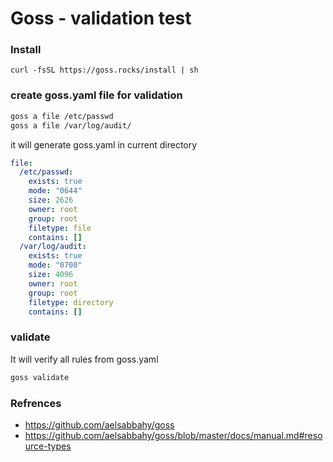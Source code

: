 # Goss - validation test

### Install

```
curl -fsSL https://goss.rocks/install | sh
```

### create goss.yaml file for validation

```bash
goss a file /etc/passwd
goss a file /var/log/audit/
```

it will generate goss.yaml in current directory

```yaml
file:
  /etc/passwd:
    exists: true
    mode: "0644"
    size: 2626
    owner: root
    group: root
    filetype: file
    contains: []
  /var/log/audit:
    exists: true
    mode: "0700"
    size: 4096
    owner: root
    group: root
    filetype: directory
    contains: []
```

### validate 
It will verify all rules from goss.yaml

```bash
goss validate
```

### Refrences
- https://github.com/aelsabbahy/goss
- https://github.com/aelsabbahy/goss/blob/master/docs/manual.md#resource-types
